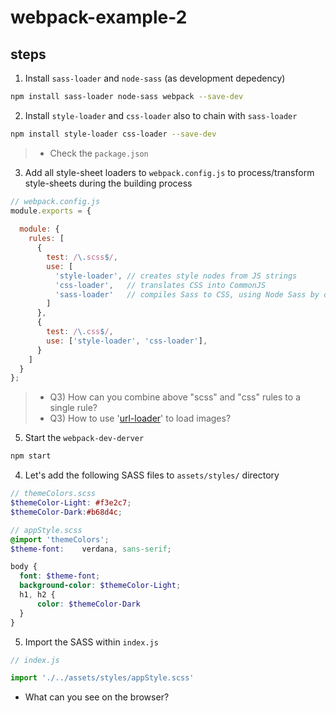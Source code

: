 # webpack-example-2


## steps

1. Install `sass-loader` and `node-sass` (as development depedency)
```bash
npm install sass-loader node-sass webpack --save-dev
```
2. Install `style-loader` and `css-loader` also to chain with `sass-loader`
```bash
npm install style-loader css-loader --save-dev
```
> - Check the `package.json`

3. Add all style-sheet loaders to `webpack.config.js` to process/transform style-sheets during the building process
```javascript
// webpack.config.js
module.exports = {
  
  module: {
    rules: [
      {
        test: /\.scss$/,
        use: [
          'style-loader', // creates style nodes from JS strings
          'css-loader',   // translates CSS into CommonJS
          'sass-loader'   // compiles Sass to CSS, using Node Sass by default
        ]
      },
      {
        test: /\.css$/,
        use: ['style-loader', 'css-loader'],
      }
    ]
  }
};
```

>- Q3) How can you combine above "scss" and "css" rules to a single rule?
>- Q3) How to use '[url-loader](https://github.com/webpack-contrib/url-loader)' to load images?

5. Start the `webpack-dev-derver`
```bash
npm start
```

4. Let's add the following SASS files to `assets/styles/` directory
```scss
// themeColors.scss
$themeColor-Light: #f3e2c7;
$themeColor-Dark:#b68d4c;
```
```scss
// appStyle.scss
@import 'themeColors';
$theme-font:    verdana, sans-serif;

body {
  font: $theme-font;
  background-color: $themeColor-Light;
  h1, h2 {
      color: $themeColor-Dark
  }
}
```

5. Import the SASS within `index.js` 
```javascript
// index.js

import './../assets/styles/appStyle.scss'

```

 - What can you see on the browser?

